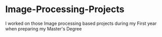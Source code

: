# Image-Processing-Projects
I worked on those Image processing based projects during my First year when preparing my Master's Degree
